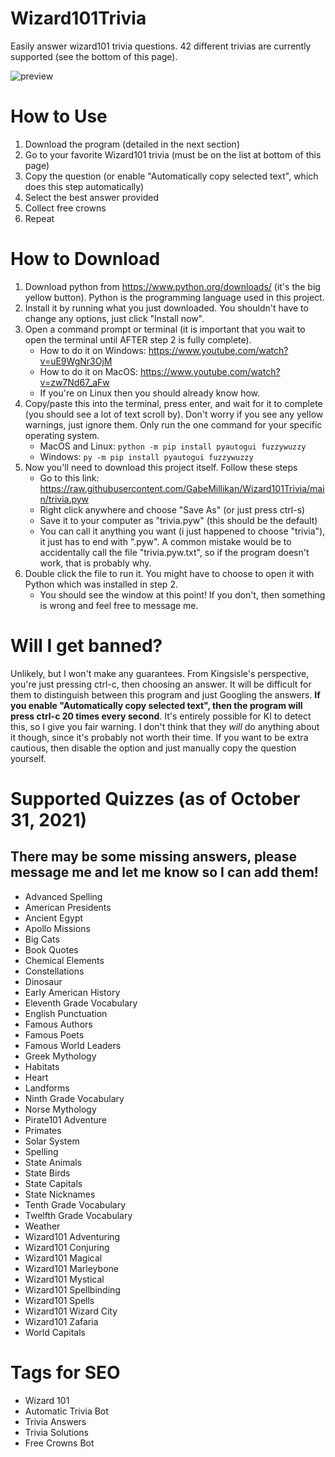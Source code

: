 # Wizard101Trivia
Easily answer wizard101 trivia questions. 42 different trivias are currently supported (see the bottom of this page).

<img alt="preview" src="https://github.com/GabeMillikan/Wizard101Trivia/blob/main/preview.gif">

# How to Use
1. Download the program (detailed in the next section)
2. Go to your favorite Wizard101 trivia (must be on the list at bottom of this page)
3. Copy the question (or enable "Automatically copy selected text", which does this step automatically)
4. Select the best answer provided
5. Collect free crowns
6. Repeat

# How to Download
1. Download python from https://www.python.org/downloads/ (it's the big yellow button). Python is the programming language used in this project.
2. Install it by running what you just downloaded. You shouldn't have to change any options, just click "Install now". 
3. Open a command prompt or terminal (it is important that you wait to open the terminal until AFTER step 2 is fully complete).
    - How to do it on Windows: https://www.youtube.com/watch?v=uE9WgNr3OjM
    - How to do it on MacOS: https://www.youtube.com/watch?v=zw7Nd67_aFw
    - If you're on Linux then you should already know how.
4. Copy/paste this into the terminal, press enter, and wait for it to complete (you should see a lot of text scroll by). Don't worry if you see any yellow warnings, just ignore them. Only run the one command for your specific operating system.
    - MacOS and Linux: `python -m pip install pyautogui fuzzywuzzy`
    - Windows: `py -m pip install pyautogui fuzzywuzzy`
5. Now you'll need to download this project itself. Follow these steps
    - Go to this link: https://raw.githubusercontent.com/GabeMillikan/Wizard101Trivia/main/trivia.pyw
    - Right click anywhere and choose "Save As" (or just press ctrl-s)
    - Save it to your computer as "trivia.pyw" (this should be the default)
    - You can call it anything you want (i just happened to choose "trivia"), it just has to end with ".pyw". A common mistake would be to accidentally call the file "trivia.pyw.txt", so if the program doesn't work, that is probably why.
6. Double click the file to run it. You might have to choose to open it with Python which was installed in step 2.
    - You should see the window at this point! If you don't, then something is wrong and feel free to message me.

# Will I get banned?
Unlikely, but I won't make any guarantees. From Kingsisle's perspective, you're just pressing ctrl-c, then choosing an answer. It will be difficult for them to distinguish between this program and just Googling the answers. **If you enable "Automatically copy selected text", then the program will press ctrl-c 20 times every second**. It's entirely possible for KI to detect this, so I give you fair warning. I don't think that they *will* do anything about it though, since it's probably not worth their time. If you want to be extra cautious, then disable the option and just manually copy the question yourself.

# Supported Quizzes (as of October 31, 2021)
## There may be some missing answers, please message me and let me know so I can add them!
- Advanced Spelling
- American Presidents
- Ancient Egypt
- Apollo Missions
- Big Cats
- Book Quotes
- Chemical Elements
- Constellations
- Dinosaur
- Early American History
- Eleventh Grade Vocabulary
- English Punctuation
- Famous Authors
- Famous Poets
- Famous World Leaders
- Greek Mythology
- Habitats
- Heart
- Landforms
- Ninth Grade Vocabulary
- Norse Mythology
- Pirate101 Adventure
- Primates
- Solar System
- Spelling
- State Animals
- State Birds
- State Capitals
- State Nicknames
- Tenth Grade Vocabulary
- Twelfth Grade Vocabulary
- Weather
- Wizard101 Adventuring
- Wizard101 Conjuring
- Wizard101 Magical
- Wizard101 Marleybone
- Wizard101 Mystical
- Wizard101 Spellbinding
- Wizard101 Spells
- Wizard101 Wizard City
- Wizard101 Zafaria
- World Capitals

# Tags for SEO
- Wizard 101
- Automatic Trivia Bot
- Trivia Answers
- Trivia Solutions
- Free Crowns Bot
